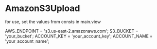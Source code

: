 # AmazonS3Upload

for use, set the values from consts in main.view

  AWS_ENDPOINT = 's3.us-east-2.amazonaws.com';
  S3_BUCKET = 'your_bucket';
  ACCOUNT_KEY = 'your_account_key';
  ACCOUNT_NAME = 'your_account_name';
